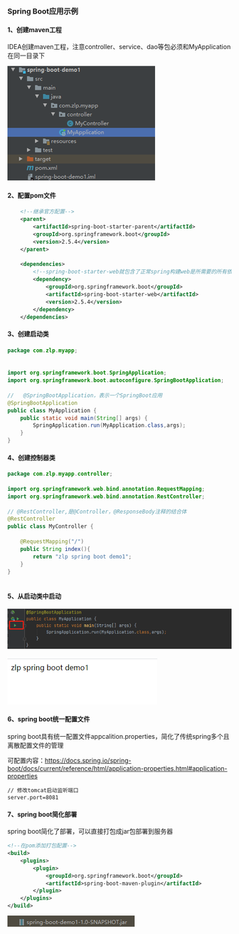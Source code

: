 ### Spring Boot应用示例

#### 1、创建maven工程

IDEA创建maven工程，注意controller、service、dao等包必须和MyApplication在同一目录下

![image-20210927194608642](image/image-20210927194608642.png)

#### 2、配置pom文件

```xml
    <!--继承官方配置-->
    <parent>
        <artifactId>spring-boot-starter-parent</artifactId>
        <groupId>org.springframework.boot</groupId>
        <version>2.5.4</version>
    </parent>

    <dependencies>
        <!--spring-boot-starter-web就包含了正常spring构建web是所需要的所有依赖-->
        <dependency>
            <groupId>org.springframework.boot</groupId>
            <artifactId>spring-boot-starter-web</artifactId>
            <version>2.5.4</version>
        </dependency>
    </dependencies>
```

#### 3、创建启动类

```java
package com.zlp.myapp;


import org.springframework.boot.SpringApplication;
import org.springframework.boot.autoconfigure.SpringBootApplication;

//   @SpringBootApplication，表示一个SpringBoot应用
@SpringBootApplication
public class MyApplication {
    public static void main(String[] args) {
        SpringApplication.run(MyApplication.class,args);
    }
}

```

#### 4、创建控制器类

```java
package com.zlp.myapp.controller;

import org.springframework.web.bind.annotation.RequestMapping;
import org.springframework.web.bind.annotation.RestController;

// @RestController,是@Controller，@ResponseBody注释的结合体
@RestController
public class MyController {

    @RequestMapping("/")
    public String index(){
        return "zlp spring boot demo1";
    }
}
 
```

#### 5、从启动类中启动

![image-20210927194924288](image/image-20210927194924288.png)

![image-20210927194958761](image/image-20210927194958761.png)

#### 6、spring boot统一配置文件

spring boot具有统一配置文件appcalition.properties，简化了传统spring多个且离散配置文件的管理

可配置内容：https://docs.spring.io/spring-boot/docs/current/reference/html/application-properties.html#application-properties

```properties
// 修改tomcat启动监听端口
server.port=8081
```

#### 7、spring boot简化部署

spring boot简化了部署，可以直接打包成jar包部署到服务器

```xml
<!--在pom添加打包配置-->
<build>
    <plugins>
        <plugin>
            <groupId>org.springframework.boot</groupId>
            <artifactId>spring-boot-maven-plugin</artifactId>
        </plugin>
    </plugins>
</build>

```

![image-20210927195744338](image/image-20210927195744338.png)